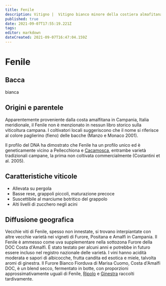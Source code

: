 ```yaml
---
title: Fenile
description: Vitigno |  Vitigno bianco minore della costiera almafitana nell'Italia meridionale.
published: true
date: 2021-09-07T17:55:19.221Z
tags: 
editor: markdown
dateCreated: 2021-09-07T16:47:04.159Z
---
```


# Fenile

## Bacca
bianca

## Origini e parentele
Apparentemente proveniente dalla costa amalfitana in Campania, Italia meridionale, il Fenile non è menzionato in nessun libro storico sulla viticoltura campana. I coltivatori locali suggeriscono che il nome si riferisce al colore paglierino (fieno) delle bacche (Manzo e Monaco 2001).

Il profilo del DNA ha dimostrato che Fenile ha un profilo unico ed è geneticamente vicino a Pellecchiona e [Cacamosca](/vitigni/Italia/cacamosca), entrambe varietà tradizionali campane, la prima non coltivata commercialmente (Costantini et al. 2005).

## Caratteristiche viticole

- Allevata su pergola
- Basse rese, grappoli piccoli, maturazione precoce
- Suscettibile al marciume botritico del grappolo
- Alti livelli di zucchero negli acini

## Diffusione geografica

Vecchie viti di Fenile, spesso non innestate, si trovano interpiantate con altre vecchie varietà nei vigneti di Furore, Positana e Amalfi in Campania. Il Fenile è ammesso come uva supplementare nella sottozona Furore della DOC Costa d'Amalfi. È stato testato per alcuni anni e potrebbe in futuro essere incluso nel registro nazionale delle varietà. I vini hanno acidità moderata e sapori di albicocche, frutta candita ed esotica e miele, talvolta aromi di ginestra. Il Furore Bianco Fiorduva di Marisa Cuomo, Costa d'Amalfi DOC, è un blend secco, fermentato in botte, con proporzioni approssimativamente uguali di Fenile, [Ripolo](/vitigni/Italia/ripolo) e [Ginestra](/vitigni/Italia/ginestra) raccolti tardivamente.
